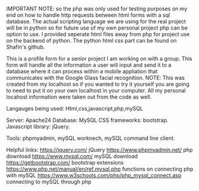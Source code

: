 IMPORTANT NOTE: so the php was only used for testing purposes on my end on how to handle http requests between html forms with a sql database. The actual scripting language we are using for the real project will be in python so for future use of my own personal project php can be option to use. I provided seperate html files away from php for project use on the backend of python. The python html css part can be found on Shafin's github. 

This is a profile form for a senior project I am working on with a group.  This form will handle all the information a user will input and send it to a database where it can process within a mobile appliation that communicates with the Google Glass facial recognition.
NOTE: This was created from my localhost so if you wanted to try it yourself you are going to need to put it on your own localhost in your computer. All my personal locahost information were taken out from the code as well. 

Langauges being used: Html,css,javascript,php,mySQL

Server: Apache24
Database: MySQL
CSS frameworks: bootstrap.
Javascript library: jQuery.

Tools: phpmyadmin, mySQL worknech, mySQL command line client. 

Helpful links: 
https://jquery.com/ jQuery
https://www.phpmyadmin.net/ php download
https://www.mysql.com/ mySQL download
https://getbootstrap.com/ bootstrap extensions
https://www.php.net/manual/en/ref.mysql.php functions on connecting php with mySQL
https://www.w3schools.com/php/php_mysql_connect.asp connecting to mySQL through php
 

